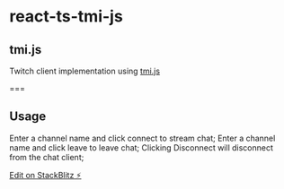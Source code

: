 # react-ts-tmi-js

## tmi.js

Twitch client implementation using [tmi.js](https://github.com/tmijs)

===

## Usage

Enter a channel name and click connect to stream chat;
Enter a channel name and click leave to leave chat;
Clicking Disconnect will disconnect from the chat client;

[Edit on StackBlitz ⚡️](https://stackblitz.com/edit/react-ts-epnoej)
